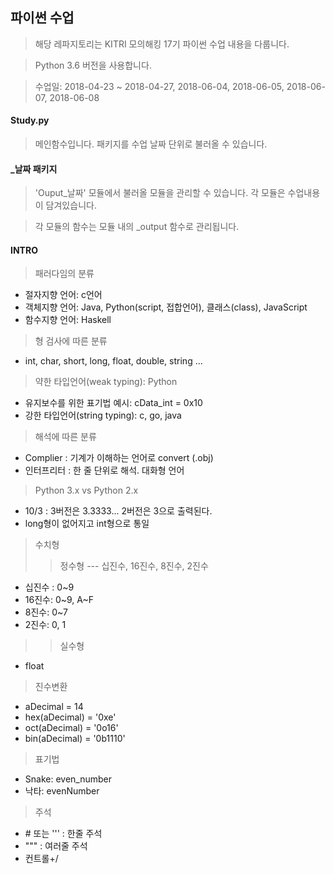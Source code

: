 ## 파이썬 수업

> 해당 레파지토리는 KITRI 모의해킹 17기 파이썬 수업 내용을 다룹니다.

> Python 3.6 버전을 사용합니다.

> 수업일: 2018-04-23 ~ 2018-04-27, 2018-06-04, 2018-06-05, 2018-06-07, 2018-06-08

#### Study.py
> 메인함수입니다. 패키지를 수업 날짜 단위로 불러올 수 있습니다.

#### _날짜 패키지
> 'Ouput_날짜' 모듈에서 불러올 모듈을 관리할 수 있습니다. 각 모듈은 수업내용이 담겨있습니다.

> 각 모듈의 함수는 모듈 내의 _output 함수로 관리됩니다.

#### INTRO
> 패러다임의 분류
- 절자지향 언어: c언어
- 객체지향 언어: Java, Python(script, 접합언어), 클래스(class), JavaScript
- 함수지향 언어: Haskell

> 형 검사에 따른 분류
- int, char, short, long, float, double, string ... 

> 약한 타입언어(weak typing): Python
- 유지보수를 위한 표기법 예시: cData_int = 0x10
- 강한 타입언어(string typing): c, go, java

> 해석에 따른 분류
- Complier : 기계가 이해하는 언어로 convert (.obj)
- 인터프리터 : 한 줄 단위로 해석. 대화형 언어

> Python 3.x vs Python 2.x
- 10/3 : 3버전은 3.3333... 2버전은 3으로 출력된다.
- long형이 없어지고 int형으로 통일

> 수치형
>> 정수형 --- 십진수, 16진수, 8진수, 2진수
- 십진수 : 0~9
- 16진수: 0~9, A~F
- 8진수: 0~7
- 2진수: 0, 1
>> 실수형
- float

> 진수변환
- aDecimal = 14
- hex(aDecimal) = '0xe'
- oct(aDecimal) = '0o16'
- bin(aDecimal) = '0b1110'

> 표기법
- Snake: even_number
- 낙타: evenNumber

> 주석
- \# 또는 ''' : 한줄 주석
- """ : 여러줄 주석
- 컨트롤+/
